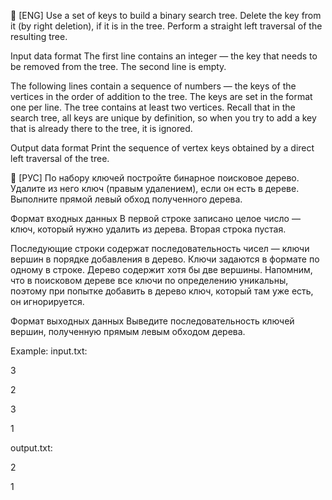 🔸 [ENG] Use a set of keys to build a binary search tree. Delete the key from it (by right deletion), if it is in the tree. Perform a straight left traversal of the resulting tree.

Input data format
The first line contains an integer — the key that needs to be removed from the tree.
The second line is empty.

The following lines contain a sequence of numbers — the keys of the vertices in the order of addition to the tree. The keys are set in the format one per line. The tree contains at least two vertices.
Recall that in the search tree, all keys are unique by definition, so when you try to add a key that is already there to the tree, it is ignored.

Output data format
Print the sequence of vertex keys obtained by a direct left traversal of the tree.

🔸 [РУС] По набору ключей постройте бинарное поисковое дерево. Удалите из него ключ (правым удалением), если он есть в дереве. Выполните прямой левый обход полученного дерева.

Формат входных данных
В первой строке записано целое число — ключ, который нужно удалить из дерева.
Вторая строка пустая.

Последующие строки содержат последовательность чисел — ключи вершин в порядке добавления в дерево. Ключи задаются в формате по одному в строке. Дерево содержит хотя бы две вершины.
Напомним, что в поисковом дереве все ключи по определению уникальны, поэтому при попытке добавить в дерево ключ, который там уже есть, он игнорируется.

Формат выходных данных
Выведите последовательность ключей вершин, полученную прямым левым обходом дерева.

Example: input.txt:

3

2

3

1

output.txt: 

2

1
